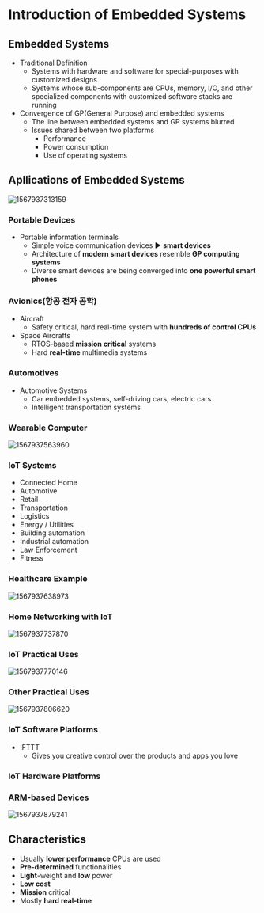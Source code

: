 # Introduction of Embedded Systems

## Embedded Systems

- Traditional Definition
  - Systems with hardware and software for special-purposes with customized designs
  - Systems whose sub-components are CPUs, memory, I/O, and other specialized components with customized software stacks are running
- Convergence of GP(General Purpose) and embedded systems
  - The line between embedded systems and GP systems blurred
  - Issues shared between two platforms
    - Performance
    - Power consumption
    - Use of operating systems

## Apllications of Embedded Systems

![1567937313159](../../typora_images/1567937313159.png)

### Portable Devices

- Portable information terminals
  - Simple voice communication devices :arrow_forward: **smart devices**
  - Architecture of **modern smart devices** resemble **GP computing systems**
  - Diverse smart devices are being converged into **one powerful smart phones**

### Avionics(항공 전자 공학)

- Aircraft
  - Safety critical, hard real-time system with **hundreds of control CPUs**
- Space Aircrafts
  - RTOS-based **mission critical** systems
  - Hard **real-time** multimedia systems

### Automotives

- Automotive Systems
  - Car embedded systems, self-driving cars, electric cars
  - Intelligent transportation systems

### Wearable Computer

![1567937563960](../../typora_images/1567937563960.png)

### IoT Systems

- Connected Home
- Automotive
- Retail
- Transportation
- Logistics
- Energy / Utilities
- Building automation
- Industrial automation
- Law Enforcement
- Fitness

### Healthcare Example

![1567937638973](../../typora_images/1567937638973.png)

### Home Networking with IoT

![1567937737870](../../typora_images/1567937737870.png)

### IoT Practical Uses

![1567937770146](../../typora_images/1567937770146.png)

### Other Practical Uses

![1567937806620](../../typora_images/1567937806620.png)

### IoT Software Platforms

- IFTTT
  - Gives you creative control over the products and apps you love

### 



### IoT Hardware Platforms







### ARM-based Devices

![1567937879241](../../typora_images/1567937879241.png)

## Characteristics

- Usually **lower performance** CPUs are used
- **Pre-determined** functionalities
- **Light**-weight and **low** power
- **Low cost**
- **Mission** critical
- Mostly **hard real-time**